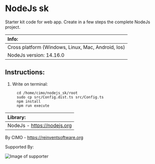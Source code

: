 NodeJs sk
==============

Starter kit code for web app. Create in a few steps the complete NodeJs project.

| Info: |
|:---|
| Cross platform (Windows, Linux, Mac, Android, Ios) |
| NodeJs version: 14.16.0 |

## Instructions:
1) Write on terminal:

         cd /home/cimo/nodejs_sk/root
         sudo cp src/Config.dist.ts src/Config.ts
         npm install
         npm run execute

| Library: |
|:---|
| NodeJs - https://nodejs.org |

By CIMO - https://reinventsoftware.org

Supported By:

![Image of supporter](https://avatars0.githubusercontent.com/u/878437?s=200&v=4)
